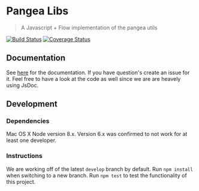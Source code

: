 # Pangea Libs
> A Javascript + Flow implementation of the pangea utils

[![Build Status](https://semaphoreci.com/api/v1/florianlenz/bitnation-pangea-libs/branches/develop/badge.svg)](https://semaphoreci.com/florianlenz/bitnation-pangea-libs)
[![Coverage Status](https://coveralls.io/repos/github/Bit-Nation/BITNATION-Pangea-libs/badge.svg?branch=develop)](https://coveralls.io/github/Bit-Nation/BITNATION-Pangea-libs?branch=develop)

## Documentation
See [here](http://bitnation-pangea-libs.readthedocs.io/) for the documentation. If you have question's create an issue for it. Feel free to have a look at the code as well since we are are heavely using JsDoc.

## Development

### Dependencies

Mac OS X
Node version 8.x. Version 6.x was confirmed to not work for at least one developer. 

### Instructions

We are working off of the latest `develop` branch by default. Run `npm install` when switching to a new branch. Run `npm test` to test the functionality of this project.